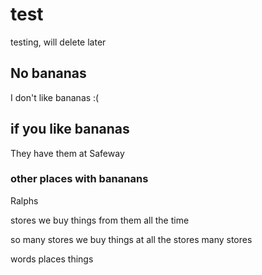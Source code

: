 # test
testing, will delete later


## No bananas

I don't like bananas :(

## if you like bananas

They have them at Safeway

### other places with bananans

Ralphs

stores
we buy things from them
all the time

so many stores we buy things at
all the stores
many stores

words
places
things
